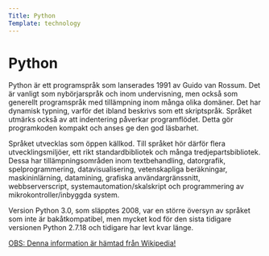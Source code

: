 ```yaml
---
Title: Python
Template: technology
---
```



Python
=========

Python är ett programspråk som lanserades 1991 av Guido van Rossum. Det är vanligt som nybörjarspråk och inom undervisning, men också som generellt programspråk med tillämpning inom många olika domäner. Det har dynamisk typning, varför det ibland beskrivs som ett skriptspråk. Språket utmärks också av att indentering påverkar programflödet. Detta gör programkoden kompakt och anses ge den god läsbarhet.

Språket utvecklas som öppen källkod. Till språket hör därför flera utvecklingsmiljöer, ett rikt standardbibliotek och många tredjepartsbibliotek. Dessa har tillämpningsområden inom textbehandling, datorgrafik, spelprogrammering, datavisualisering, vetenskapliga beräkningar, maskininlärning, datamining, grafiska användargränssnitt, webbserverscript, systemautomation/skalskript och programmering av mikrokontroller/inbyggda system.

Version Python 3.0, som släpptes 2008, var en större översyn av språket som inte är bakåtkompatibel, men mycket kod för den sista tidigare versionen Python 2.7.18 och tidigare har levt kvar länge.

<ins>OBS: Denna information är hämtad från <a href="https://sv.wikipedia.org/wiki/Python_(programspr%C3%A5k)">Wikipedia</a>!</ins>
